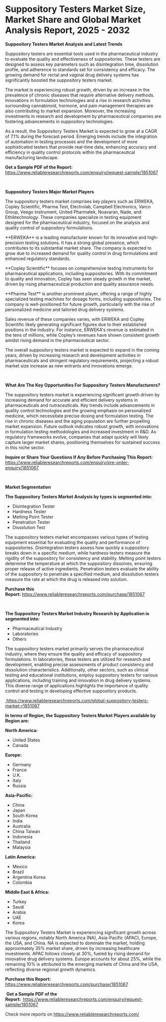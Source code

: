 <p><h1>Suppository Testers Market Size, Market Share and Global Market Analysis Report, 2025 - 2032</h1></p><p><strong>Suppository Testers Market Analysis and Latest Trends</strong></p>
<p><p>Suppository testers are essential tools used in the pharmaceutical industry to evaluate the quality and effectiveness of suppositories. These testers are designed to assess key parameters such as disintegration time, dissolution profile, and adherence to standards set for consistency and efficacy. The growing demand for rectal and vaginal drug delivery systems has significantly boosted the suppository testers market.</p><p>The market is experiencing robust growth, driven by an increase in the prevalence of chronic diseases that require alternative delivery methods. Innovations in formulation technologies and a rise in research activities surrounding cannabinoid, hormone, and pain management therapies are also contributing to market expansion. Moreover, the increasing investments in research and development by pharmaceutical companies are fostering advancements in suppository technologies.</p><p>As a result, the Suppository Testers Market is expected to grow at a CAGR of 7.1% during the forecast period. Emerging trends include the integration of automation in testing processes and the development of more sophisticated testers that provide real-time data, enhancing accuracy and efficiency in quality control protocols within the pharmaceutical manufacturing landscape.</p></p>
<p><strong>Get a Sample PDF of the Report:&nbsp;</strong> <a href="https://www.reliableresearchreports.com/enquiry/request-sample/1851067?utm_campaign=3557&utm_medium=2&utm_source=Github&utm_content=ia&utm_term=26032025&utm_id=suppository-testers">https://www.reliableresearchreports.com/enquiry/request-sample/1851067</a></p>
<p>&nbsp;</p>
<p><strong>Suppository Testers Major Market Players</strong></p>
<p><p>The suppository testers market comprises key players such as ERWEKA, Copley Scientific, Pharma Test, Electrolab, Campbell Electronics, Varco Group, Veego Instrument, United Pharmatek, Noavaran, Nade, and Ethiktechnology. These companies specialize in testing equipment designed for the pharmaceutical industry, focused on the analysis and quality control of suppository formulations.</p><p>**ERWEKA** is a leading manufacturer known for its innovative and high-precision testing solutions. It has a strong global presence, which contributes to its substantial market share. The company is expected to grow due to increased demand for quality control in drug formulations and enhanced regulatory standards.</p><p>**Copley Scientific** focuses on comprehensive testing instruments for pharmaceutical applications, including suppositories. With its commitment to quality and innovation, Copley has seen steady growth in the market, driven by rising pharmaceutical production and quality assurance needs.</p><p>**Pharma Test** is another prominent player, offering a range of highly specialized testing machines for dosage forms, including suppositories. The company is well-positioned for future growth, particularly with the rise of personalized medicine and tailored drug delivery systems.</p><p>Sales revenue of these companies varies, with ERWEKA and Copley Scientific likely generating significant figures due to their established positions in the industry. For instance, ERWEKA's revenue is estimated in the tens of millions, while Copley’s revenues have shown consistent growth amidst rising demand in the pharmaceutical sector.</p><p>The overall suppository testers market is expected to expand in the coming years, driven by increasing research and development activities in pharmaceuticals and stringent regulatory requirements, projecting a robust market size increase as new entrants and innovations emerge.</p></p>
<p>&nbsp;</p>
<p><strong>What Are The Key Opportunities For Suppository Testers Manufacturers?</strong></p>
<p><p>The suppository testers market is experiencing significant growth driven by increasing demand for accurate and efficient delivery systems in pharmaceuticals and nutraceuticals. Key trends include advancements in quality control technologies and the growing emphasis on personalized medicine, which necessitate precise dosing and formulation testing. The rise in chronic diseases and the aging population are further propelling market expansion. Future outlook indicates robust growth, with innovations in formulation testing methodologies and increased investment in R&D. As regulatory frameworks evolve, companies that adapt quickly will likely capture larger market shares, positioning themselves for sustained success in this niche sector.</p></p>
<p><strong>Inquire or Share Your Questions If Any Before Purchasing This Report:</strong> <a href="https://www.reliableresearchreports.com/enquiry/pre-order-enquiry/1851067?utm_campaign=3557&utm_medium=2&utm_source=Github&utm_content=ia&utm_term=26032025&utm_id=suppository-testers">https://www.reliableresearchreports.com/enquiry/pre-order-enquiry/1851067</a></p>
<p>&nbsp;</p>
<p><strong>Market Segmentation</strong></p>
<p><strong>The Suppository Testers Market Analysis by types is segmented into:</strong></p>
<p><ul><li>Disintegration Tester</li><li>Hardness Tester</li><li>Melting Point Tester</li><li>Penetration Tester</li><li>Dissolution Test</li></ul></p>
<p><p>The suppository testers market encompasses various types of testing equipment essential for evaluating the quality and performance of suppositories. Disintegration testers assess how quickly a suppository breaks down in a specific medium, while hardness testers measure the rigidity of the suppository for consistency and stability. Melting point testers determine the temperature at which the suppository dissolves, ensuring proper release of active ingredients. Penetration testers evaluate the ability of the suppository to penetrate a specified medium, and dissolution testers measure the rate at which the drug is released into solution.</p></p>
<p><strong>Purchase this Report:&nbsp;</strong><a href="https://www.reliableresearchreports.com/purchase/1851067?utm_campaign=3557&utm_medium=2&utm_source=Github&utm_content=ia&utm_term=26032025&utm_id=suppository-testers">https://www.reliableresearchreports.com/purchase/1851067</a></p>
<p>&nbsp;</p>
<p><strong>The Suppository Testers Market Industry Research by Application is segmented into:</strong></p>
<p><ul><li>Pharmaceutical Industry</li><li>Laboratories</li><li>Others</li></ul></p>
<p><p>The suppository testers market primarily serves the pharmaceutical industry, where they ensure the quality and efficacy of suppository formulations. In laboratories, these testers are utilized for research and development, enabling precise assessments of product consistency and dissolution characteristics. Additionally, other sectors, such as clinical testing and educational institutions, employ suppository testers for various applications, including training and innovation in drug delivery systems. This diverse range of applications highlights the importance of quality control and testing in developing effective suppository products.</p></p>
<p><a href="https://www.reliableresearchreports.com/global-suppository-testers-market-r1851067?utm_campaign=3557&utm_medium=2&utm_source=Github&utm_content=ia&utm_term=26032025&utm_id=suppository-testers">&nbsp;https://www.reliableresearchreports.com/global-suppository-testers-market-r1851067</a></p>
<p><strong>In terms of Region, the Suppository Testers Market Players available by Region are:</strong></p>
<p>
    <p> <strong> North America: </strong>
        <ul>
            <li>United States</li>
            <li>Canada</li>
        </ul>
        </p> 
    <p> <strong> Europe: </strong>
        <ul>
            <li>Germany</li>
            <li>France</li>
            <li>U.K.</li>
            <li>Italy</li>
            <li>Russia</li>
        </ul>
        </p> 
    <p> <strong> Asia-Pacific: </strong>
        <ul>
            <li>China</li>
            <li>Japan</li>
            <li>South Korea</li>
            <li>India</li>
            <li>Australia</li>
            <li>China Taiwan</li>
            <li>Indonesia</li>
            <li>Thailand</li>
            <li>Malaysia</li>
        </ul>
        </p> 
    <p> <strong> Latin America: </strong>
        <ul>
            <li>Mexico</li>
            <li>Brazil</li>
            <li>Argentina Korea</li>
            <li>Colombia</li>
        </ul>
        </p> 
    <p> <strong> Middle East & Africa: </strong>
        <ul>
            <li>Turkey</li>
            <li>Saudi</li>
            <li>Arabia</li>
            <li>UAE</li>
            <li>Korea</li>
        </ul>
    </p>
    </p>
<p><p>The Suppository Testers Market is experiencing significant growth across various regions, notably North America (NA), Asia-Pacific (APAC), Europe, the USA, and China. NA is expected to dominate the market, holding approximately 35% market share, driven by increasing healthcare investments. APAC follows closely at 30%, fueled by rising demand for innovative drug delivery systems. Europe accounts for about 25%, while the remaining 10% is attributed to the emerging markets of China and the USA, reflecting diverse regional growth dynamics.</p></p>
<p><strong>Purchase this Report: </strong><a href="https://www.reliableresearchreports.com/purchase/1851067?utm_campaign=3557&utm_medium=2&utm_source=Github&utm_content=ia&utm_term=26032025&utm_id=suppository-testers">https://www.reliableresearchreports.com/purchase/1851067</a></p>
<p>&nbsp;<strong>Get a Sample PDF of the Report:&nbsp;&nbsp;</strong><a href="https://www.reliableresearchreports.com/enquiry/request-sample/1851067?utm_campaign=3557&utm_medium=2&utm_source=Github&utm_content=ia&utm_term=26032025&utm_id=suppository-testers">https://www.reliableresearchreports.com/enquiry/request-sample/1851067</a></p>
<p><strong></strong></p>
<p>Check more reports on <a href="https://www.reliableresearchreports.com/?utm_campaign=3557&utm_medium=2&utm_source=Github&utm_content=ia&utm_term=26032025&utm_id=suppository-testers">https://www.reliableresearchreports.com/</a></p>